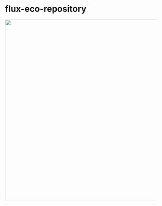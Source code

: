 # flux-eco-repository
<img src="https://github.com/flux-eco/repository/blob/main/docs/api.png" style=" width:600px;" />
